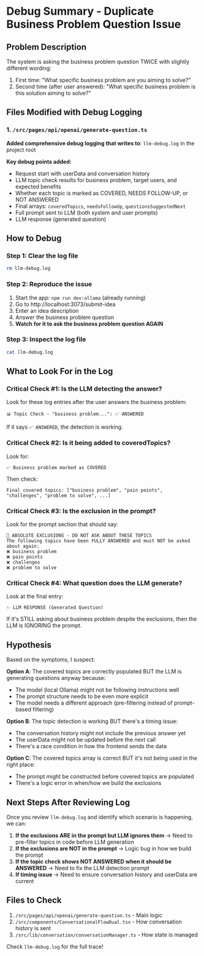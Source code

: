 # Debug Summary - Duplicate Business Problem Question Issue

## Problem Description
The system is asking the business problem question TWICE with slightly different wording:
1. First time: "What specific business problem are you aiming to solve?"
2. Second time (after user answered): "What specific business problem is this solution aiming to solve?"

## Files Modified with Debug Logging

### 1. `/src/pages/api/openai/generate-question.ts`

**Added comprehensive debug logging that writes to**: `llm-debug.log` in the project root

**Key debug points added:**
- Request start with userData and conversation history
- LLM topic check results for business problem, target users, and expected benefits
- Whether each topic is marked as COVERED, NEEDS FOLLOW-UP, or NOT ANSWERED
- Final arrays: `coveredTopics`, `needsFollowUp`, `questionsSuggestedNext`
- Full prompt sent to LLM (both system and user prompts)
- LLM response (generated question)

## How to Debug

### Step 1: Clear the log file
```bash
rm llm-debug.log
```

### Step 2: Reproduce the issue
1. Start the app: `npm run dev:ollama` (already running)
2. Go to http://localhost:3073/submit-idea
3. Enter an idea description
4. Answer the business problem question
5. **Watch for it to ask the business problem question AGAIN**

### Step 3: Inspect the log file
```bash
cat llm-debug.log
```

## What to Look For in the Log

### Critical Check #1: Is the LLM detecting the answer?
Look for these log entries after the user answers the business problem:
```
📊 Topic Check - "business problem...": ✅ ANSWERED
```

If it says `✅ ANSWERED`, the detection is working.

### Critical Check #2: Is it being added to coveredTopics?
Look for:
```
✅ Business problem marked as COVERED
```

Then check:
```
Final covered topics: ["business problem", "pain points", "challenges", "problem to solve", ...]
```

### Critical Check #3: Is the exclusion in the prompt?
Look for the prompt section that should say:
```
🚫 ABSOLUTE EXCLUSIONS - DO NOT ASK ABOUT THESE TOPICS
The following topics have been FULLY ANSWERED and must NOT be asked about again:
❌ business problem
❌ pain points
❌ challenges
❌ problem to solve
```

### Critical Check #4: What question does the LLM generate?
Look at the final entry:
```
✨ LLM RESPONSE (Generated Question)
```

If it's STILL asking about business problem despite the exclusions, then the LLM is IGNORING the prompt.

## Hypothesis

Based on the symptoms, I suspect:

**Option A**: The covered topics are correctly populated BUT the LLM is generating questions anyway because:
- The model (local Ollama) might not be following instructions well
- The prompt structure needs to be even more explicit
- The model needs a different approach (pre-filtering instead of prompt-based filtering)

**Option B**: The topic detection is working BUT there's a timing issue:
- The conversation history might not include the previous answer yet
- The userData might not be updated before the next call
- There's a race condition in how the frontend sends the data

**Option C**: The covered topics array is correct BUT it's not being used in the right place:
- The prompt might be constructed before covered topics are populated
- There's a logic error in when/how we build the exclusions

## Next Steps After Reviewing Log

Once you review `llm-debug.log` and identify which scenario is happening, we can:

1. **If the exclusions ARE in the prompt but LLM ignores them** → Need to pre-filter topics in code before LLM generation
2. **If the exclusions are NOT in the prompt** → Logic bug in how we build the prompt
3. **If the topic check shows NOT ANSWERED when it should be ANSWERED** → Need to fix the LLM detection prompt
4. **If timing issue** → Need to ensure conversation history and userData are current

## Files to Check

1. `/src/pages/api/openai/generate-question.ts` - Main logic
2. `/src/components/ConversationalFlowDual.tsx` - How conversation history is sent
3. `/src/lib/conversation/conversationManager.ts` - How state is managed

Check `llm-debug.log` for the full trace!